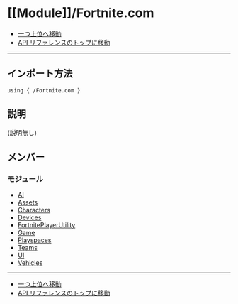 # [[Module]]/Fortnite.com

- [一つ上位へ移動](../main.md)
- [API リファレンスのトップに移動](../main.md)

---

## インポート方法

```verse
using { /Fortnite.com }
```

## 説明

(説明無し)

## メンバー

### モジュール

- [AI](./M_AI/main.md)
- [Assets](./M_Assets/main.md)
- [Characters](./M_Characters/main.md)
- [Devices](./M_Devices/main.md)
- [FortnitePlayerUtility](./M_FortnitePlayerUtility/main.md)
- [Game](./M_Game/main.md)
- [Playspaces](./M_Playspaces/main.md)
- [Teams](./M_Teams/main.md)
- [UI](./M_UI/main.md)
- [Vehicles](./M_Vehicles/main.md)

---

- [一つ上位へ移動](../main.md)
- [API リファレンスのトップに移動](../main.md)
